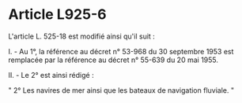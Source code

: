 # Article L925-6

L'article L. 525-18 est modifié ainsi qu'il suit :

I. - Au 1°, la référence au décret n° 53-968 du 30 septembre 1953 est remplacée par la référence au décret n° 55-639 du 20 mai 1955.

II. - Le 2° est ainsi rédigé :

" 2° Les navires de mer ainsi que les bateaux de navigation fluviale. "
